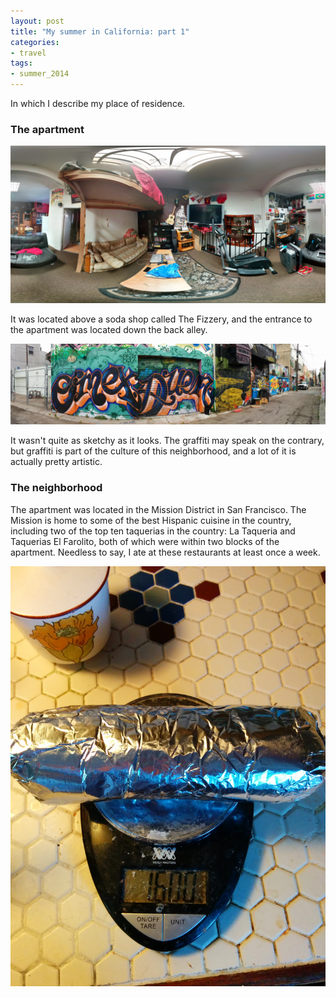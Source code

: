 ```yaml
---
layout: post
title: "My summer in California: part 1"
categories:
- travel
tags:
- summer_2014
---
```


In which I describe my place of residence.

<!--more-->

### The apartment
![Inside of the apartment][apartment-image]

It was located above a soda shop called The Fizzery, and the entrance to the apartment was located down the back alley.

![The alley near the entrance to the apartment.][apartment-entrance-image]

It wasn't quite as sketchy as it looks. The graffiti may speak on the contrary, but graffiti is part of the culture of this neighborhood, and a lot of it is actually pretty artistic.

### The neighborhood
The apartment was located in the Mission District in San Francisco. The Mission is home to some of the best Hispanic cuisine in the country, including two of the top ten taquerias in the country: La Taqueria and Taquerias El Farolito, both of which were within two blocks of the apartment. Needless to say, I ate at these restaurants at least once a week.

![The super burrito from El Farolito. It weighs in at a glorious 1.6 pounds.][super-burrito-image]

[apartment-image]: /assets/summer_2014_apartment_panorama.jpg
[apartment-entrance-image]: /assets/summer_2014_alley_panorama.jpg
[super-burrito-image]: /assets/super_burrito.jpg